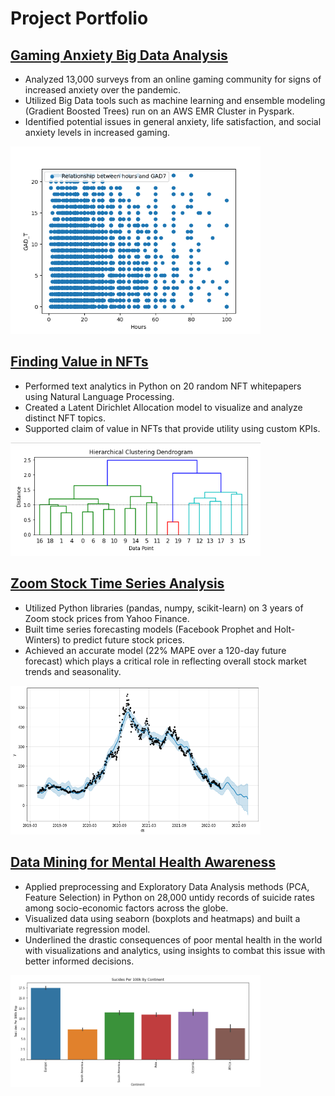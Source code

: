 # Project Portfolio


## [Gaming Anxiety Big Data Analysis](https://github.com/safigueroa/Projects/tree/main/Gaming_Anxiety)
*	Analyzed 13,000 surveys from an online gaming community for signs of increased anxiety over the pandemic.
*	Utilized Big Data tools such as machine learning and ensemble modeling (Gradient Boosted Trees) run on an AWS EMR Cluster in Pyspark.
*	Identified potential issues in general anxiety, life satisfaction, and social anxiety levels in increased gaming.

<img src="images/gad7.png" width="400" />


## [Finding Value in NFTs](https://github.com/safigueroa/Projects/tree/main/NFT_Project)
*	Performed text analytics in Python on 20 random NFT whitepapers using Natural Language Processing.
*	Created a Latent Dirichlet Allocation model to visualize and analyze distinct NFT topics.
*	Supported claim of value in NFTs that provide utility using custom KPIs.

<img src="https://github.com/safigueroa/Projects/blob/main/images/nft1.PNG" width="400" />


## [Zoom Stock Time Series Analysis](https://github.com/safigueroa/Projects/tree/main/Time_Series)
*	Utilized Python libraries (pandas, numpy, scikit-learn) on 3 years of Zoom stock prices from Yahoo Finance.
*	Built time series forecasting models (Facebook Prophet and Holt-Winters) to predict future stock prices.
*	Achieved an accurate model (22% MAPE over a 120-day future forecast) which plays a critical role in reflecting overall stock market trends and seasonality.

<img src="https://github.com/safigueroa/Projects/blob/main/images/time_series.png" width="400" />


## [Data Mining for Mental Health Awareness](https://github.com/safigueroa/Projects/tree/main/Data_Mining)
*	Applied preprocessing and Exploratory Data Analysis methods (PCA, Feature Selection) in Python on 28,000 untidy records of suicide rates among socio-economic factors across the globe.
*	Visualized data using seaborn (boxplots and heatmaps) and built a multivariate regression model.
*	Underlined the drastic consequences of poor mental health in the world with visualizations and analytics, using insights to combat this issue with better informed decisions.

<img src="https://github.com/safigueroa/Projects/blob/main/images/sui_per_continent1.PNG" width="400" />
